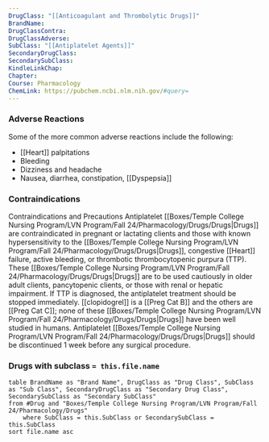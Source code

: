 ```yaml
---
DrugClass: "[[Anticoagulant and Thrombolytic Drugs]]"
BrandName: 
DrugClassContra: 
DrugClassAdverse: 
SubClass: "[[Antiplatelet Agents]]"
SecondaryDrugClass: 
SecondarySubClass: 
KindleLinkChap: 
Chapter: 
Course: Pharmacology
ChemLink: https://pubchem.ncbi.nlm.nih.gov/#query=
---
```

### Adverse Reactions 
Some of the more common adverse reactions include the following: 
- [[Heart]] palpitations
- Bleeding 
- Dizziness and headache
- Nausea, diarrhea, constipation, [[Dyspepsia]] 

### Contraindications
Contraindications and Precautions Antiplatelet [[Boxes/Temple College Nursing Program/LVN Program/Fall 24/Pharmacology/Drugs/Drugs|Drugs]] are contraindicated in pregnant or lactating clients and those with known hypersensitivity to the [[Boxes/Temple College Nursing Program/LVN Program/Fall 24/Pharmacology/Drugs/Drugs|Drugs]], congestive [[Heart]] failure, active bleeding, or thrombotic thrombocytopenic purpura (TTP). These [[Boxes/Temple College Nursing Program/LVN Program/Fall 24/Pharmacology/Drugs/Drugs|Drugs]] are to be used cautiously in older adult clients, pancytopenic clients, or those with renal or hepatic impairment. If TTP is diagnosed, the antiplatelet treatment should be stopped immediately. [[clopidogrel]] is a [[Preg Cat B]] and the others are [[Preg Cat C]]; none of these [[Boxes/Temple College Nursing Program/LVN Program/Fall 24/Pharmacology/Drugs/Drugs|Drugs]] have been well studied in humans. Antiplatelet [[Boxes/Temple College Nursing Program/LVN Program/Fall 24/Pharmacology/Drugs/Drugs|Drugs]] should be discontinued 1 week before any surgical procedure.

### Drugs with subclass `= this.file.name`
```dataview
table BrandName as "Brand Name", DrugClass as "Drug Class", SubClass as "Sub Class", SecondaryDrugClass as "Secondary Drug Class", SecondarySubClass as "Secondary SubClass"
from #Drug and "Boxes/Temple College Nursing Program/LVN Program/Fall 24/Pharmacology/Drugs" 
	where SubClass = this.SubClass or SecondarySubClass = this.SubClass
sort file.name asc
```
